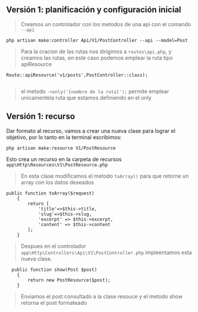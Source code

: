 ## Versión 1: planificación y configuración inicial

> Creamos un controlador con los metodos de una api con el comando `--api`

```
php artisan make:controller Api/V1/PostController --api --model=Post

```

> Para la cracion de las rutas nos dirigimos a `routes\api.php`, y creamos las rutas, en este caso podemos emplear la ruta tipo apiResource

```
Route::apiResource('v1/posts',PostController::class);


```

> el metodo `->only('[nombre de la ruta]');` permite emplear unicamentela ruta que estamos definiendo en el only

## Versión 1: recurso

Dar formato al recurso, vamos a crear una nueva clase para lograr el objetivo, por lo tanto en la terminal escribimos:

```
php artisan make:resource V1/PostResource

```

Esto crea un recurso en la carpeta de recursos `app\Http\Resources\V1\PostResource.php`

> En esta clase modificamos el metodo `toArray()` para que retorne un array con los datos deseados

```
public function toArray($request)
    {
        return [
            'title'=>$this->title,
            'slug'=>$this->slug,
            'excerpt' => $this->excerpt,
            'content' => $this->content
        ];
    }
```
>Despues en el controlador `app\Http\Controllers\Api\V1\PostController.php` impleentamos esta nueva clase.
```
  public function show(Post $post)
    {
        return new PostResource($post);
    }
```
>Enviamos el post consultado a la clase resouce y el metodo show retorna el post formateado